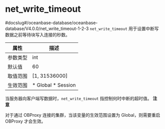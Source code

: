 net_write_timeout 
======================================
#docslug#/oceanbase-database/oceanbase-database/V4.0.0/net_write_timeout-1-2-3
`net_write_timeout` 用于设置中断写数据之前等待块写入连接的秒数。


| **属性** |                                                   **描述**                                                   |
|--------|------------------------------------------------------------------------------------------------------------|
| 参数类型   | int                                                                                                        |
| 默认值    | 60                                                                                                         |
| 取值范围   | \[1, 31536000\]                                                                                            |
| 生效范围   | * Global   * Session    |



当服务器向客户端写数据时，`net_write_timeout` 指控制何时中断的超时值。
**注意**



对于通过 OBProxy 连接的集群，当该变量的生效范围设置为 Global，则需要重启 OBProxy 才会生效。
